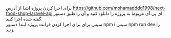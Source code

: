 برای اجرا کردن پروژه ابتدا از آدرس https://github.com/mohamadddd1998/next-food-shop-laravel-api ای پی آی مربوط به پروژه را دانلود کنید و آن را طبق دستور گفته شده اجرا کنید.
<br />
سپس برای برای اجرا کردن فرانت پروژه ابتدا دستور npm i  سپس npm run dev را بزنید
